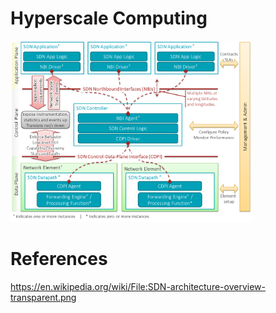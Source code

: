 # Hyperscale Computing


<img src="images/SDN-architecture-overview-transparent.png" witdth="837" height="290"></img>


# References

https://en.wikipedia.org/wiki/File:SDN-architecture-overview-transparent.png
